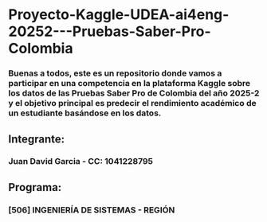 # Proyecto-Kaggle-UDEA-ai4eng-20252---Pruebas-Saber-Pro-Colombia
### Buenas a todos, este es un repositorio donde vamos a participar en una competencia en la plataforma Kaggle sobre los datos de las Pruebas Saber Pro de Colombia del año 2025-2 y el objetivo principal es predecir el rendimiento académico de un estudiante basándose en los datos.
## Integrante:
### Juan David Garcia - CC: 1041228795
## Programa:
### [506] INGENIERÍA DE SISTEMAS - REGIÓN
